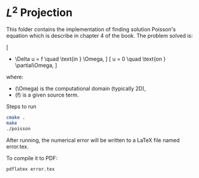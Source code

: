 # $L^2$ Projection
This folder contains the implementation of finding solution Poisson's equation which is describe in chapter 4 of the book. The problem solved is:

\[
- \Delta u = f \quad \text{in } \Omega,
\]
\[
u = 0 \quad \text{on } \partial\Omega,
\]

where:
- \(\Omega\) is the computational domain (typically 2D),
- \(f\) is a given source term.

Steps to run

```bash
cmake .
make
./poisson
```

After running, the numerical error will be written to a LaTeX file named error.tex.

To compile it to PDF:
```bash
pdflatex error.tex
```
